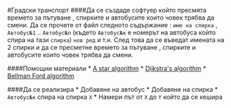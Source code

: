 
#Градски транспорт
####Да се създаде софтуер който пресмята времето за пътуване , спирките и автобусите които човек трябва да смени.
Да се прочете от файл следното съдържание :
``име на спирка`` , ``Автобус№1`` .. ``Автобус№n`` (къдетo ``Автобус№к`` е номерът на автобуса който спира на тази ``спирка``) ``нов ред`` и т.н.
След това да се въведат имената на 2 спирки и да се пресметне времето за пътуване , спирките и автобусите които човек трябва да смени.

####Помощни материали
	* [A star algorithm](http://en.wikipedia.org/wiki/A*_search_algorithm)
	* [Dijkstra's algorithm](http://en.wikipedia.org/wiki/Dijkstra%27s_algorithm)
	* [Bellman Ford algorithm](http://en.wikipedia.org/wiki/Bellman%E2%80%93Ford_algorithm)

####Да се реализира
	* Добавяне на автобус
	* Добавяне на спирка
	* ``Автобус№к`` спира на спирка ``Х``
	* Намери път от ``X`` до ``Y`` който да се кешира